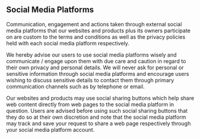 ## Social Media Platforms

Communication, engagement and actions taken through external social media platforms that our websites and products plus its owners participate on are custom to the terms and conditions as well as the privacy policies held with each social media platform respectively.

We hereby advise our users to use social media platforms wisely and communicate / engage upon them with due care and caution in regard to their own privacy and personal details. We will never ask for personal or sensitive information through social media platforms and encourage users wishing to discuss sensitive details to contact them through primary communication channels such as by telephone or email.

Our websites and products may use social sharing buttons which help share web content directly from web pages to the social media platform in question. Users are advised before using such social sharing buttons that they do so at their own discretion and note that the social media platform may track and save your request to share a web page respectively through your social media platform account.
